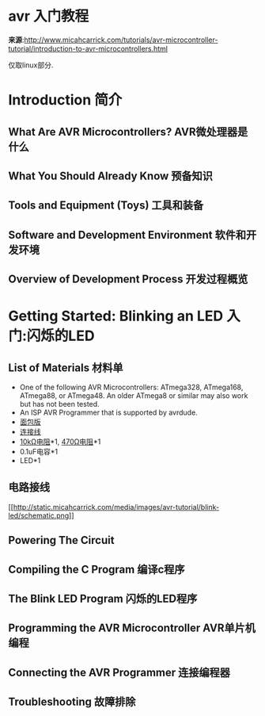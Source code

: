 # avr 入门教程

**来源**:http://www.micahcarrick.com/tutorials/avr-microcontroller-tutorial/introduction-to-avr-microcontrollers.html

仅取linux部分.

# Introduction 简介

## What Are AVR Microcontrollers? AVR微处理器是什么
## What You Should Already Know 预备知识
## Tools and Equipment (Toys) 工具和装备
## Software and Development Environment 软件和开发环境 
## Overview of Development Process 开发过程概览

# Getting Started: Blinking an LED 入门:闪烁的LED
## List of Materials 材料单

* One of the following AVR Microcontrollers: ATmega328, ATmega168, ATmega88, or ATmega48. An older ATmega8 or similar may also work but has not been tested.
* An ISP AVR Programmer that is supported by avrdude.
* [面包版](http://www.jameco.com/webapp/wcs/stores/servlet/Product_10001_10001_20723_-1?avad=74941_d4bd4661&source=Avantlink)
* [连接线](http://www.avantlink.com/click.php?tt=cl&mi=10609&pw=74941&url=http%3A%2F%2Fwww.jameco.com%2Fwebapp%2Fwcs%2Fstores%2Fservlet%2FStoreCatalogDisplay%3FstoreId%3D10001%26catalogId%3D10001)
* [10kΩ电阻](http://www.avantlink.com/click.php?tt=cl&mi=10609&pw=74941&url=http%3A%2F%2Fwww.jameco.com%2Fwebapp%2Fwcs%2Fstores%2Fservlet%2FProduct_10001_10001_691104_-1)*1, [470Ω电阻](http://www.avantlink.com/click.php?tt=cl&mi=10609&pw=74941&url=http%3A%2F%2Fwww.jameco.com%2Fwebapp%2Fwcs%2Fstores%2Fservlet%2FProduct_10001_10001_690785_-1)*1
* 0.1uF电容*1
* LED*1

## 电路接线
[[http://static.micahcarrick.com/media/images/avr-tutorial/blink-led/schematic.png]]
## Powering The Circuit 
## Compiling the C Program 编译c程序
## The Blink LED Program 闪烁的LED程序
## Programming the AVR Microcontroller AVR单片机编程
## Connecting the AVR Programmer 连接编程器
## Troubleshooting 故障排除